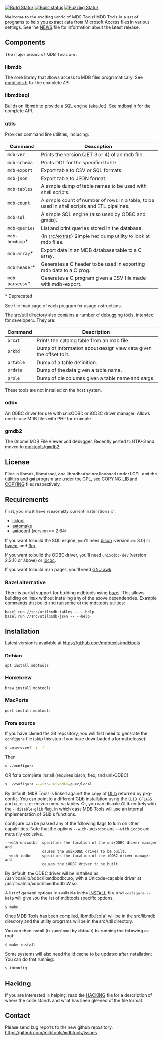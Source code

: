 [![Build Status](https://github.com/mdbtools/mdbtools/workflows/build/badge.svg)](https://github.com/mdbtools/mdbtools/actions)
[![Build status](https://ci.appveyor.com/api/projects/status/22wwy5d0rrmk6e3c/branch/dev?svg=true)](https://ci.appveyor.com/project/evanmiller/mdbtools/branch/dev)
[![Fuzzing Status](https://oss-fuzz-build-logs.storage.googleapis.com/badges/mdbtools.svg)](https://bugs.chromium.org/p/oss-fuzz/issues/list?sort=-opened&can=1&q=proj:mdbtools)

Welcome to the exciting world of MDB Tools! MDB Tools is a set of programs to
help you extract data from Microsoft Access files in various settings. See the
[NEWS](./NEWS) file for information about the latest release.

## Components

The major pieces of MDB Tools are:

### libmdb

The core library that allows access to MDB files programatically. See [mdbtools.h](./include/mdbtools.h.in) for the complete API.

### libmdbsql

Builds on libmdb to provide a SQL engine (aka Jet). See [mdbsql.h](./include/mdbsql.h) for the complete API.

### utils

Provides command line utilities, including:

| Command | Description |
| ------- | ----------- |
| `mdb-ver` | Prints the version (JET 3 or 4) of an mdb file. |
| `mdb-schema` | Prints DDL for the specified table. |
| `mdb-export` | Export table to CSV or SQL formats. |
| `mdb-json` | Export table to JSON format. |
| `mdb-tables` | A simple dump of table names to be used with shell scripts. |
| `mdb-count` | A simple count of number of rows in a table, to be used in shell scripts and ETL pipelines. |
| `mdb-sql` | A simple SQL engine (also used by ODBC and gmdb). |
| `mdb-queries` | List and print queries stored in the database. |
| `mdb-hexdump`\* | (in [src/extras](./src/extras)) Simple hex dump utility to look at mdb files. |
| `mdb-array`\* | Export data in an MDB database table to a C array. |
| `mdb-header`\* | Generates a C header to be used in exporting mdb data to a C prog. |
| `mdb-parsecsv`\* | Generates a C program given a CSV file made with mdb-export. |

\* Deprecated

See the man page of each program for usage instructions.

The [src/util](./src/util) directory also contains a number of debugging tools, intended for developers. They are:

| Command | Description |
| ------- | ----------- |
| `prcat` | Prints the catalog table from an mdb file. |
| `prkkd` | Dump of information about design view data given the offset to it. |
| `prtable` | Dump of a table definition. |
| `prdata` | Dump of the data given a table name. |
| `prole` | Dump of ole columns given a table name and sargs. |

These tools are not installed on the host system.

### odbc

An ODBC driver for use with unixODBC or iODBC driver manager. Allows one to use MDB files with PHP for example.

### gmdb2

The Gnome MDB File Viewer and debugger. Recently ported to GTK+3 and moved to [mdbtools/gmdb2](https://github.com/mdbtools/gmdb2).

## License

Files in libmdb, libmdbsql, and libmdbodbc are licensed under LGPL and the
utilities and gui program are under the GPL, see [COPYING.LIB](./COPYING.LIB)
and [COPYING](./COPYING) files respectively.


## Requirements

First, you must have reasonably current installations of:

* [libtool](https://www.gnu.org/software/libtool/)
* [automake](https://www.gnu.org/software/automake/)
* [autoconf](https://www.gnu.org/software/autoconf/) (version >= 2.64)

If you want to build the SQL engine, you'll need
[bison](https://www.gnu.org/software/bison/) (version >= 3.0) or
[byacc](https://invisible-island.net/byacc/byacc.html), and
[flex](https://github.com/westes/flex).

If you want to build the ODBC driver, you'll need `unixodbc-dev` (version
2.2.10 or above) or [iodbc](http://www.iodbc.org/dataspace/doc/iodbc/wiki/iodbcWiki/WelcomeVisitors).

If you want to build man pages, you'll need
[GNU awk](https://www.gnu.org/software/gawk/).


### Bazel alternative

There is partial support for building mdbtools using
[bazel](https://bazel.build/). This allows building on linux without installing
any of the above dependencies. Example commands that build and run some of the
mdbtools utilities:


```shell
bazel run //src/util:mdb-tables -- --help
bazel run //src/util:mdb-json -- --help
```

## Installation

Latest version is available at https://github.com/mdbtools/mdbtools

### Debian

```
apt install mdbtools
```

### Homebrew

```bash
brew install mdbtools
```

### MacPorts

```bash
port install mdbtools
```

### From source

If you have cloned the Git repository, you will first need to generate the
`configure` file (skip this step if you have downloaded a formal release):

```bash
$ autoreconf -i -f
```

Then:

```bash
$ ./configure
```

OR for a complete install (requires bison, flex, and unixODBC):

```bash
$ ./configure --with-unixodbc=/usr/local
```

By default, MDB Tools is linked against the copy of
[GLib](https://developer.gnome.org/glib/) returned by pkg-config. You can
point to a different GLib installation using the `GLIB_CFLAGS` and `GLIB_LIBS`
enivornment variables. Or, you can disable GLib entirely with the
`--disable-glib` flag, in which case MDB Tools will use an internal
implementation of GLib's functions.

configure can be passed any of the following flags to turn on other
capabilities.  Note that the options `--with-unixodbc` and `--with-iodbc` are
mutually exclusive.

```
--with-unixodbc  specifies the location of the unixODBC driver manager and
                 causes the unixODBC driver to be built.
--with-iodbc     specifies the location of the iODBC driver manager and
                 causes the iODBC driver to be built.
```

By default, the ODBC driver will be installed as /usr/local/lib/odbc/libmdbodbc.so,
with a Unicode-capable driver at /usr/local/lib/odbc/libmdbodbcW.so.

A list of general options is available in the [INSTALL](./INSTALL) file, and
`configure --help` will give you the list of mdbtools specific options.

```bash
$ make
```

Once MDB Tools has been compiled, libmdb.[so|a] will be in the src/libmdb
directory and the utility programs will be in the src/util directory.

You can then install (to /usr/local by default) by running the following as root:

```bash
$ make install
```

Some systems will also need the ld cache to be updated after installation;
You can do that running:

```bash
$ ldconfig
```

## Hacking

If you are interested in helping, read the [HACKING](./HACKING) file for a description of
where the code stands and what has been gleened of the file format.

## Contact

Please send bug reports to the new github repository.
https://github.com/mdbtools/mdbtools/issues
